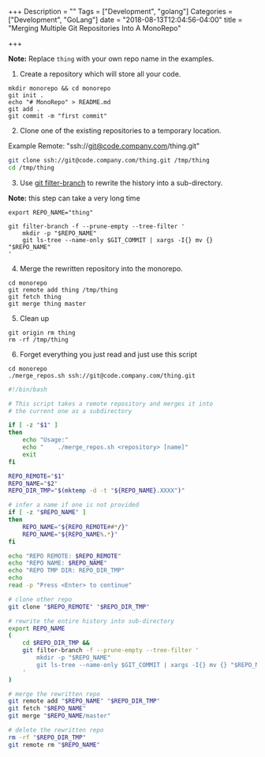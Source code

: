 +++
Description = ""
Tags = ["Development", "golang"]
Categories = ["Development", "GoLang"]
date = "2018-08-13T12:04:56-04:00"
title = "Merging Multiple Git Repositories Into A MonoRepo"

+++

**Note:** Replace `thing` with your own repo name in the examples.

1. Create a repository which will store all your code.

```
mkdir monorepo && cd monorepo
git init .
echo "# MonoRepo" > README.md
git add .
git commit -m "first commit"
```

2. Clone one of the existing repositories to a temporary location.

Example Remote: "ssh://git@code.company.com/thing.git"

``` sh
git clone ssh://git@code.company.com/thing.git /tmp/thing
cd /tmp/thing
```

3. Use [git filter-branch](https://git-scm.com/docs/git-filter-branch) to rewrite the history into a sub-directory.

**Note:** this step can take a very long time

```
export REPO_NAME="thing" 

git filter-branch -f --prune-empty --tree-filter '
    mkdir -p "$REPO_NAME"
    git ls-tree --name-only $GIT_COMMIT | xargs -I{} mv {} "$REPO_NAME"
'
```

4. Merge the rewritten repository into the monorepo.

```
cd monorepo
git remote add thing /tmp/thing
git fetch thing
git merge thing master
```

5. Clean up

```
git origin rm thing
rm -rf /tmp/thing
```

6. Forget everything you just read and just use this script


```
cd monorepo
./merge_repos.sh ssh://git@code.company.com/thing.git
```

``` sh
#!/bin/bash

# This script takes a remote repository and merges it into
# the current one as a subdirectory

if [ -z "$1" ]
then
    echo "Usage:"
    echo "    ./merge_repos.sh <repository> [name]"
    exit
fi

REPO_REMOTE="$1"
REPO_NAME="$2"
REPO_DIR_TMP="$(mktemp -d -t "${REPO_NAME}.XXXX")"

# infer a name if one is not provided
if [ -z "$REPO_NAME" ]
then
    REPO_NAME="${REPO_REMOTE##*/}"
    REPO_NAME="${REPO_NAME%.*}"
fi

echo "REPO REMOTE: $REPO_REMOTE"
echo "REPO NAME: $REPO_NAME"
echo "REPO TMP DIR: REPO_DIR_TMP"
echo
read -p "Press <Enter> to continue"

# clone other repo
git clone "$REPO_REMOTE" "$REPO_DIR_TMP"

# rewrite the entire history into sub-directory
export REPO_NAME
(
    cd $REPO_DIR_TMP &&
    git filter-branch -f --prune-empty --tree-filter '
        mkdir -p "$REPO_NAME"
        git ls-tree --name-only $GIT_COMMIT | xargs -I{} mv {} "$REPO_NAME"
    '
)

# merge the rewritten repo
git remote add "$REPO_NAME" "$REPO_DIR_TMP"
git fetch "$REPO_NAME"
git merge "$REPO_NAME/master"

# delete the rewritten repo
rm -rf "$REPO_DIR_TMP"
git remote rm "$REPO_NAME"
```
